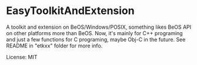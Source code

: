 EasyToolkitAndExtension
=======================

A toolkit and extension on BeOS/Windows/POSIX, something likes BeOS API on other platforms more than BeOS. Now, it's mainly for C++ programing and just a few functions for C programing, maybe Obj-C in the future.
See README in "etkxx" folder for more info.

License: MIT
